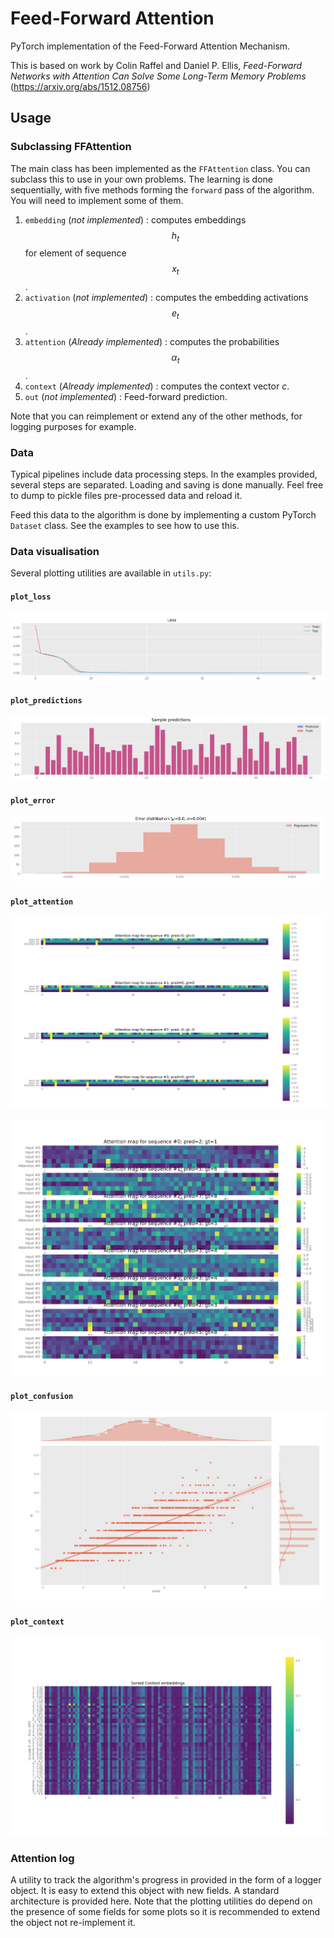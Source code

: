 # Feed-Forward Attention

PyTorch implementation of the Feed-Forward Attention Mechanism.

This is based on work by Colin Raffel and Daniel P. Ellis, *Feed-Forward Networks with Attention Can Solve Some Long-Term Memory Problems* (https://arxiv.org/abs/1512.08756)

## Usage

### Subclassing FFAttention

The main class has been implemented as the `FFAttention` class. You can subclass this to use in your own problems. The learning is done sequentially, with five methods forming the `forward` pass of the algorithm. You will need to implement some of them.

1. `embedding` (*not implemented*) : computes embeddings $$h_t$$ for element of sequence $$x_t$$. 
2. `activation` (*not implemented*) : computes the embedding activations $$e_t$$.
3. `attention` (*Already implemented*) : computes the probabilities $$\alpha_t$$.
4. `context` (*Already implemented*) : computes the context vector $c$.
5. `out` (*not implemented*) : Feed-forward prediction.

Note that you can reimplement or extend any of the other methods, for logging purposes for example.

### Data

Typical pipelines include data processing steps. In the examples provided, several steps are separated. Loading and saving is done manually. Feel free to dump to pickle files pre-processed data and reload it.

Feed this data to the algorithm is done by implementing a custom PyTorch `Dataset` class. See the examples to see how to use this.

### Data visualisation

Several plotting utilities are available in `utils.py`:

#### `plot_loss`

![context](./res/img/plot_loss.png)

#### `plot_predictions`

![context](./res/img/plot_prediction.png)

#### `plot_error`

![context](./res/img/plot_errors.png)

#### `plot_attention`

![Plot attention 1](./res/img/plot_attention.png)

![plot attention 2](./res/img/plot_attention2.png)

#### `plot_confusion`

![Confusion](./res/img/plot_confusion.png)

#### `plot_context`

![context](./res/img/plot_context.png)

### Attention log

A utility to track the algorithm's progress in provided in the form of a logger object. It is easy to extend this object with new fields. A standard architecture is provided here. Note that the plotting utilities do depend on the presence of some fields for some plots so it is recommended to extend the object not re-implement it. 